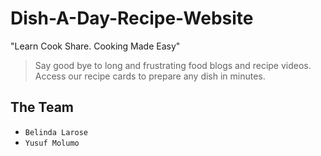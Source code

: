# Dish-A-Day-Recipe-Website

"Learn Cook Share. Cooking Made Easy"

> Say good bye to long and frustrating food blogs and recipe videos.<br>Access our recipe cards to prepare any dish in minutes.

## The Team

- `Belinda Larose`
- `Yusuf Molumo`

